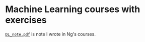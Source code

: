 # Machine Learning courses with exercises
[`DL_note.pdf`](https://github.com/JSKao/ML_Phys/blob/master/DL_note.pdf) is note I wrote in Ng's courses.
